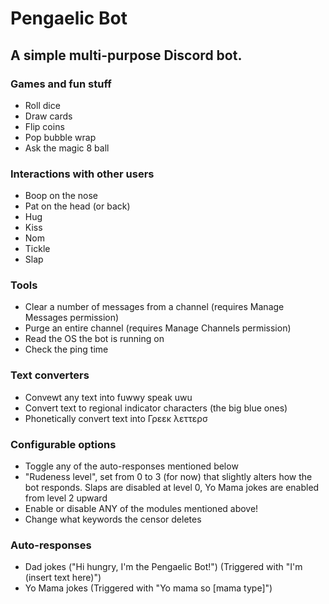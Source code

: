 # Pengaelic Bot
## A simple multi-purpose Discord bot.

### Games and fun stuff
- Roll dice
- Draw cards
- Flip coins
- Pop bubble wrap
- Ask the magic 8 ball
### Interactions with other users
- Boop on the nose
- Pat on the head (or back)
- Hug
- Kiss
- Nom
- Tickle
- Slap
### Tools
- Clear a number of messages from a channel (requires Manage Messages permission)
- Purge an entire channel (requires Manage Channels permission)
- Read the OS the bot is running on
- Check the ping time
### Text converters
- Convewt any text into fuwwy speak uwu
- Convert text to regional indicator characters (the big blue ones)
- Phonetically convert text into Γρεεκ λεττερσ
### Configurable options
- Toggle any of the auto-responses mentioned below
- "Rudeness level", set from 0 to 3 (for now) that slightly alters how the bot responds. Slaps are disabled at level 0, Yo Mama jokes are enabled from level 2 upward
- Enable or disable ANY of the modules mentioned above!
- Change what keywords the censor deletes
### Auto-responses
- Dad jokes ("Hi hungry, I'm the Pengaelic Bot!") (Triggered with "I'm (insert text here)")
- Yo Mama jokes (Triggered with "Yo mama so [mama type]")